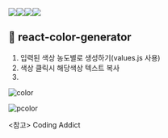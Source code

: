 <img src="https://img.shields.io/badge/react-61DAFB?style=for-the-badge&logo=react&logoColor=black"><img src="https://img.shields.io/badge/javascript-F7DF1E?style=for-the-badge&logo=javascript&logoColor=black"><img src="https://img.shields.io/badge/html-E34F26?style=for-the-badge&logo=html5&logoColor=white"><img src="https://img.shields.io/badge/css-1572B6?style=for-the-badge&logo=css3&logoColor=white">

## 🎨 react-color-generator
1. 입력된 색상 농도별로 생성하기(values.js 사용)
2. 색상 클릭시 해당색상 텍스트 복사
3. 
![color](https://user-images.githubusercontent.com/74355328/131240877-2dc1015c-f70e-4968-a4de-a87768677f82.png)

![pcolor](https://user-images.githubusercontent.com/74355328/147462559-34382cf4-8e48-46dd-859e-c6c49a204456.gif)

<참고>
Coding Addict
